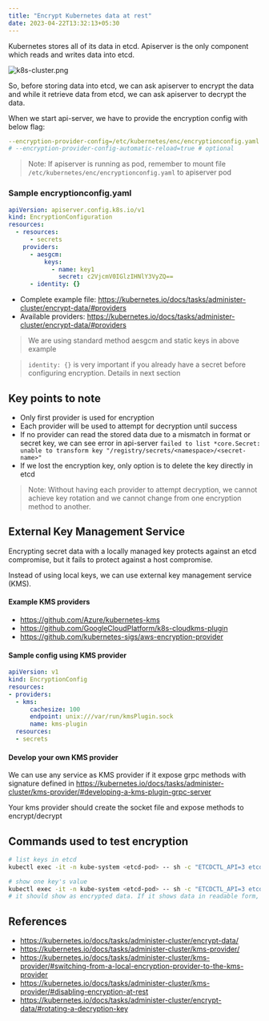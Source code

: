 ```yaml
---
title: "Encrypt Kubernetes data at rest"
date: 2023-04-22T13:32:13+05:30
---
```


Kubernetes stores all of its data in etcd. Apiserver is the only component which reads and writes data into etcd.

![k8s-cluster.png](/k8s-cluster.png)

So, before storing data into etcd, we can ask apiserver to encrypt the data and while it retrieve data from etcd, we can ask apiserver to decrypt the data.

When we start api-server, we have to provide the encryption config with below flag:
```yaml
--encryption-provider-config=/etc/kubernetes/enc/encryptionconfig.yaml
# --encryption-provider-config-automatic-reload=true # optional
```

> Note: If apiserver is running as pod, remember to mount file `/etc/kubernetes/enc/encryptionconfig.yaml` to apiserver pod

### Sample encryptionconfig.yaml
```yaml
apiVersion: apiserver.config.k8s.io/v1
kind: EncryptionConfiguration
resources:
  - resources:
      - secrets
    providers:
      - aesgcm:
          keys:
            - name: key1
              secret: c2VjcmV0IGlzIHNlY3VyZQ==
      - identity: {}
```              

- Complete example file: https://kubernetes.io/docs/tasks/administer-cluster/encrypt-data/#providers
- Available providers: https://kubernetes.io/docs/tasks/administer-cluster/encrypt-data/#providers

> We are using standard method aesgcm and static keys in above example

> `identity: {}` is very important if you already have a secret before configuring encryption. Details in next section

## Key points to note
- Only first provider is used for encryption
- Each provider will be used to attempt for decryption until success
- If no provider can read the stored data due to a mismatch in format or secret key, we can see error in api-server `failed to list *core.Secret: unable to transform key "/registry/secrets/<namespace>/<secret-name>"`
- If we lost the encryption key, only option is to delete the key directly in etcd

> Note: Without having each provider to attempt decryption, we cannot achieve key rotation and we cannot change from one encryption method to another.
## External Key Management Service

Encrypting secret data with a locally managed key protects against an etcd compromise, but it fails to protect against a host compromise.

Instead of using local keys, we can use external key management service (KMS).

#### Example KMS providers
- https://github.com/Azure/kubernetes-kms
- https://github.com/GoogleCloudPlatform/k8s-cloudkms-plugin
- https://github.com/kubernetes-sigs/aws-encryption-provider

#### Sample config using KMS provider

```yaml
apiVersion: v1
kind: EncryptionConfig
resources:
- providers:
  - kms:
      cachesize: 100
      endpoint: unix:///var/run/kmsPlugin.sock
      name: kms-plugin
  resources:
  - secrets
```

#### Develop your own KMS provider
We can use any service as KMS provider if it expose grpc methods with signature defined in https://kubernetes.io/docs/tasks/administer-cluster/kms-provider/#developing-a-kms-plugin-grpc-server

Your kms provider should create the socket file and expose methods to encrypt/decrypt

## Commands used to test encryption

```sh
# list keys in etcd
kubectl exec -it -n kube-system <etcd-pod> -- sh -c "ETCDCTL_API=3 etcdctl --endpoints 127.0.0.1:2379 --cacert /etc/kubernetes/pki/etcd/ca.crt --cert /etc/kubernetes/pki/etcd/server.crt --key /etc/kubernetes/pki/etcd/server.key get / --prefix --keys-only"

# show one key's value
kubectl exec -it -n kube-system <etcd-pod> -- sh -c "ETCDCTL_API=3 etcdctl --endpoints 127.0.0.1:2379 --cacert /etc/kubernetes/pki/etcd/ca.crt --cert /etc/kubernetes/pki/etcd/server.crt --key /etc/kubernetes/pki/etcd/server.key get /registry/secrets/<namespace>/<secret-name>"
# it should show as encrypted data. If it shows data in readable form, encryption at rest is not configured properly
```

## References
- https://kubernetes.io/docs/tasks/administer-cluster/encrypt-data/
- https://kubernetes.io/docs/tasks/administer-cluster/kms-provider/
- https://kubernetes.io/docs/tasks/administer-cluster/kms-provider/#switching-from-a-local-encryption-provider-to-the-kms-provider
- https://kubernetes.io/docs/tasks/administer-cluster/kms-provider/#disabling-encryption-at-rest
- https://kubernetes.io/docs/tasks/administer-cluster/encrypt-data/#rotating-a-decryption-key